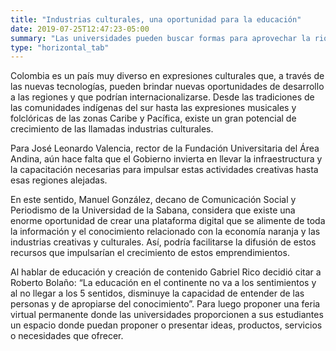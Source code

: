 ```yaml
---
title: "Industrias culturales, una oportunidad para la educación"
date: 2019-07-25T12:47:23-05:00
summary: "Las universidades pueden buscar formas para aprovechar la riqueza cultural del país e impulsar, con ella, el desarrollo de las diferentes regiones."
type: "horizontal_tab"
---
```


Colombia es un país muy diverso en expresiones culturales que, a través de las nuevas tecnologías, pueden brindar nuevas oportunidades de desarrollo a las regiones y que podrían internacionalizarse. Desde las tradiciones de las comunidades indígenas del sur hasta las expresiones musicales y folclóricas de las zonas Caribe y Pacífica, existe un gran potencial de crecimiento de las llamadas industrias culturales.  

Para José Leonardo Valencia, rector de la Fundación Universitaria del Área Andina, aún hace falta que el Gobierno invierta en llevar la infraestructura y la capacitación necesarias para impulsar estas actividades creativas hasta esas regiones alejadas. 

En este sentido, Manuel González, decano de Comunicación Social y Periodismo de la Universidad de la Sabana, considera que existe una enorme oportunidad de crear una plataforma digital que se alimente de toda la información y el conocimiento relacionado con la economía naranja y las industrias creativas y culturales. Así, podría facilitarse la difusión de estos recursos que impulsarían el crecimiento de estos emprendimientos.  

Al hablar de educación y creación de contenido Gabriel Rico decidió citar a Roberto Bolaño: “La educación en el continente no va a los sentimientos y al no llegar a los 5 sentidos, disminuye la capacidad de entender de las personas y de apropiarse del conocimiento”. Para luego proponer una feria virtual permanente donde las universidades proporcionen a sus estudiantes un espacio donde puedan proponer o presentar ideas, productos, servicios o necesidades que ofrecer.
